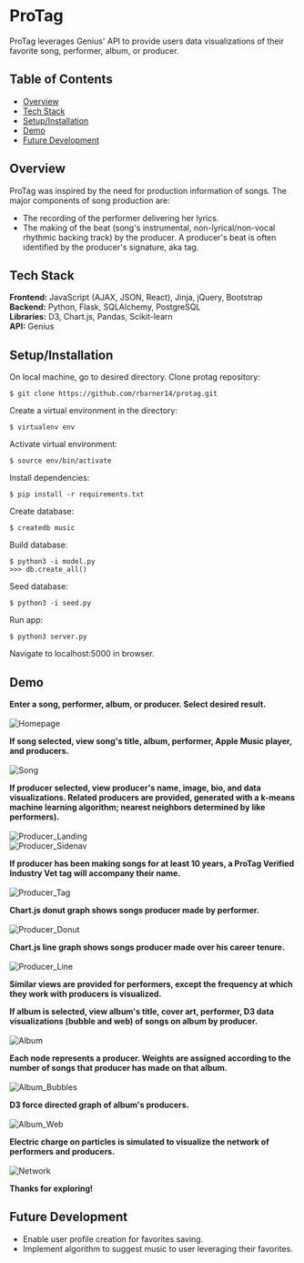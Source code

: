 # ProTag
ProTag leverages Genius' API to provide users data visualizations of their 
favorite song, performer, album, or producer.

## Table of Contents
* [Overview](#overview)</br>
* [Tech Stack](#techstack)</br>
* [Setup/Installation](#installation)</br>
* [Demo](#demo)</br>
* [Future Development](#future)</br>

<a name="overview"/></a>
## Overview
ProTag was inspired by the need for production information of songs.  The major 
components of song production are:

* The recording of the performer delivering her lyrics.
* The making of the beat (song's instrumental, non-lyrical/non-vocal rhythmic 
backing track) by the producer.  A producer's beat is often identified by the 
producer's signature, aka tag.

<a name="techstack"/></a>
## Tech Stack
**Frontend:** JavaScript (AJAX, JSON, React), Jinja, jQuery, Bootstrap</br>
**Backend:** Python, Flask, SQLAlchemy, PostgreSQL<br/>
**Libraries:** D3, Chart.js, Pandas, Scikit-learn<br/>
**API:** Genius<br/>

<a name="installation"/></a>
## Setup/Installation
On local machine, go to desired directory.  Clone protag repository:
```
$ git clone https://github.com/rbarner14/protag.git
```
Create a virtual environment in the directory:
```
$ virtualenv env
```
Activate virtual environment:
```
$ source env/bin/activate
```
Install dependencies:
```
$ pip install -r requirements.txt
```
Create database:
```
$ createdb music
```
Build database:
```
$ python3 -i model.py
>>> db.create_all()
```
Seed database:
```
$ python3 -i seed.py
```
Run app:
```
$ python3 server.py
```
Navigate to localhost:5000 in browser.

<a name="demo"/></a>
## Demo

**Enter a song, performer, album, or producer.  Select desired result.**
<br/><br/>
![Homepage](/static/images/readme/homepage.gif)
<br/>

**If song selected, view song's title, album, performer, Apple Music player, and producers.**
<br/><br/>
![Song](/static/images/readme/song.gif)
<br/>

**If producer selected, view producer's name, image, bio, and data visualizations.  Related producers are provided, generated with a k-means 
machine learning algorithm; nearest neighbors determined by like performers).**
<br/><br/>
![Producer_Landing](/static/images/readme/producer_landing.gif)
<br/>
![Producer_Sidenav](/static/images/readme/producer_sidenav.png)
<br/>

**If producer has been making songs for at least 10 years, a ProTag Verified Industry Vet tag will accompany their name.**
<br/><br/>
![Producer_Tag](/static/images/readme/producer_tag.gif)
<br/>

**Chart.js donut graph shows songs producer made by performer.**
<br/><br/>
![Producer_Donut](/static/images/readme/producer_donut.gif)
<br/>

**Chart.js line graph shows songs producer made over his career tenure.**
<br/><br/>
![Producer_Line](/static/images/readme/producer_line.gif)
<br/>

**Similar views are provided for performers, except the frequency at which they work with producers is visualized.**
<br/>

**If album is selected, view album's title, cover art, performer, D3 data visualizations (bubble and web) of songs on album by producer.**
<br/><br/>
![Album](/static/images/readme/album.gif)
<br/>

**Each node represents a producer.  Weights are assigned according to the number of songs that producer has made on that album.**
<br/><br/>
![Album_Bubbles](/static/images/readme/album_bubbles.png)
<br/>

**D3 force directed graph of album's producers.**
<br/><br/>
![Album_Web](/static/images/readme/album_web.gif)
<br/>

**Electric charge on particles is simulated to visualize the 
network of performers and producers.**
<br/><br/>
![Network](/static/images/readme/network.gif)
<br/>

**Thanks for exploring!**

<a name="future"/></a>
## Future Development
* Enable user profile creation for favorites saving.
* Implement algorithm to suggest music to user leveraging their favorites.



